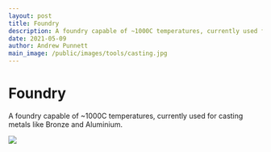 ```yaml
---
layout: post
title: Foundry
description: A foundry capable of ~1000C temperatures, currently used for casting metals like Bronze and Aluminium. 
date: 2021-05-09
author: Andrew Punnett
main_image: /public/images/tools/casting.jpg
---
```


# Foundry

A foundry capable of ~1000C temperatures, currently used for casting metals like Bronze and Aluminium. 

![](/public/images/tools/casting.jpg)

